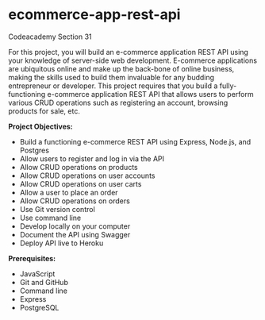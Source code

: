 # ecommerce-app-rest-api
Codeacademy Section 31

For this project, you will build an e-commerce application REST API using your knowledge of server-side web development. E-commerce applications are ubiquitous online and make up the back-bone of online business, making the skills used to build them invaluable for any budding entrepreneur or developer. This project requires that you build a fully-functioning e-commerce application REST API that allows users to perform various CRUD operations such as registering an account, browsing products for sale, etc.

**Project Objectives:**
 - Build a functioning e-commerce REST API using Express, Node.js, and Postgres
 - Allow users to register and log in via the API
 - Allow CRUD operations on products
 - Allow CRUD operations on user accounts
 - Allow CRUD operations on user carts
 - Allow a user to place an order
 - Allow CRUD operations on orders
 - Use Git version control
 - Use command line
 - Develop locally on your computer
 - Document the API using Swagger
 - Deploy API live to Heroku
 
**Prerequisites:**
 - JavaScript
 - Git and GitHub
 - Command line
 - Express
 - PostgreSQL
